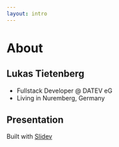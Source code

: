 ```yaml
---
layout: intro
---
```


# About

## Lukas Tietenberg

- Fullstack Developer @ DATEV eG
- Living in Nuremberg, Germany

## Presentation

Built with [Slidev](https://sli.dev)
